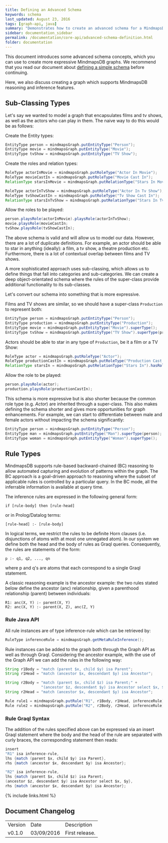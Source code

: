 ```yaml
---
title: Defining an Advanced Schema
keywords: schema
last_updated: August 23, 2016
tags: [graph-api, java]
summary: "Demonstrates how to create an advanced schema for a MindmapsDB knowledge graph."
sidebar: documentation_sidebar
permalink: /documentation/core-api/advanced-schema-definition.html
folder: documentation
---
```



This document introduces some advanced schema concepts, which you can use to create more expressive MindmapsDB graphs. We recommend that you read our document about [defining a simple schema](simple-schema-definition.html) before continuing.

Here, we also discuss creating a graph which supports MindmapsDB reasoning and inference features.

## Sub-Classing Types

Let's say we wanted to model a graph that encapsulates films and tv shows, as well as the actors who can play in them. The naive way to do this would be as follows:

Create the Entity types:

```java
EntityType person = mindmapsGraph.putEntityType("Person");
EntityType movie = mindmapsGraph.putEntityType("Movie");
EntityType tvShow = mindmapsGraph.putEntityType("TV Show");
```

Create the roles and relation types:

```java
RoleType actorInMovie = mindmapsGraph.putRoleType("Actor In Movie");
RoleType movieCastIn = mindmapsGraph.putRoleType("Movie Cast In");
RelationType starsInMovie = mindmapsGraph.putRelationType("Stars In Movie").hasRole(actorInMovie).hasRole(movieCastIn);

RoleType actorInTvShow = mindmapsGraph.putRoleType("Actor In Tv Show");
RoleType tvShowCastIn = mindmapsGraph.putRoleType("Tv Show Cast In");
RelationType starsInTvShow = mindmapsGraph.putRelationType("Stars In Tv Show").hasRole(actorInTvShow).hasRole(tvShowCastIn);
```

Allow the roles to be played:

```java
person.playsRole(actorInMovie).playsRole(actorInTvShow);
movie.playsRole(movieCastIn;
tvShow.playsRole(tvShowCastIn);
```

The above schema is valid and will allow us to model our data. However, there are a lot of duplicate definitions. For example, an actor should be able to star in anything (ideally): a film, a tv show, a theatre production etc.  Furthermore, there is a lot of contextual overlap between films and TV shows.

A more sophisticated approach uses sub-classing, which allows us to define things that fall into categories and sub-categories.
We can create a deep object-orientated schema where the rules of the super-class provide additional functionality to its sub-classes.

Let's convert our schema into something that is more expressive.   

Films and TV shows are similar, so we should have a super-class `Production` to represent both:

```java
EntityType person = mindmapsGraph.putEntityType("Person");
EntityType production = mindmapsGraph.putEntityType("Production");
EntityType movie = mindmapsGraph.putEntityType("Movie").superType();
EntityType tvShow = mindmapsGraph.putEntityType("TV Show").superType(production);
```

Actors should be able to star in any type of `Production`, be it a film or a TV Show:

```java
RoleType actor = mindmapsGraph.putRoleType("Actor");
RoleType productionCastIn = mindmapsGraph.putRoleType("Production Cast In");
RelationType starsIn = mindmapsGraph.putRelationType("Stars In").hasRole(actor).hasRole(productionCastIn);
```

Allow the role to be played:

```java
person.playsRole(actor);
production.playsRole(productionCastIn);
```

This schema is more expressive but is also shorter because the common role type (e.g. *Actor*) are inherited through a super-class.
This also makes defining the schema shorter and gives more opportunities for graph enhancements.
For example, we can start to differentiate between male and female actors without impacting the schema significantly:

```java
EntityType person = mindmapsGraph.putEntityType("Person");
EntityType man = mindmapsGraph.putEntityType("Man").superType(person);
EntityType woman = mindmapsGraph.putEntityType("Woman").superType();
```

## Rule Types

MindmapsDB supports rule-based backward-chained (BC) reasoning to allow automated capturing and evolution of patterns within the graph. The BC approach is a goal-driven approach to reasoning where the subset of applicable rules is controlled by a particular query. In the BC mode, all the inferrable information is available at query time.

The inference rules are expressed in the following general form:

```
if [rule-body] then [rule-head]
```

or in Prolog/Datalog terms:

```
[rule-head] :- [rule-body]
```

In logical terms, we restrict the rules to be definite Horn clauses (i.e. disjunctions of atoms with at most one unnegated atom). In our system we define both the head and the body of rules as Graql queries. Consequently, the rules are statements of the form:

```
p :- q1, q2, ..., qn
```
where p and q's are atoms that each correspond to a single Graql statement.


A classic reasoning example is the ancestor example: the two rules stated below define the ancestor (anc) relationship, given a parenthood relationship (parent) between individuals:

```
R1: anc(X, Y) :- parent(X, Y)
R2: anc(X, Y) :- parent(X, Z), anc(Z, Y)
```

### Rule Java API
All rule instances are of type inference-rule which can be retrieved by:

```java
RuleType inferenceRule = mindmapsGraph.getMetaRuleInference();
```

Rule instances can be added to the graph both through the Graph API as well as through Graql. Considering the ancestor example, with the use of the Graph API we can add the rules in the following way:

```java
String r1Body = "match (parent $x, child $y) isa Parent";
String r1Head = "match (ancestor $x, descendant $y) isa Ancestor";

String r2Body = "match (parent $x, child $z) isa Parent;" +
                "(ancestor $z, descendant $y) isa Ancestor select $x, $y";
String r2Head = "match (ancestor $x, descendant $y) isa Ancestor";

Rule rule1 = mindmapsGraph.putRule("R1", r1Body, r1Head, inferenceRule);
Rule rule2 = mindmapsGraph.putRule("R2", r2Body, r2Head, inferenceRule);
```

### Rule Graql Syntax
The addition of the rules specified above can be expressed via an insert Graql statement where the body and the head of the rule are separated with curly braces, the corresponding statement then reads:

```java
insert
"R1" isa inference-rule,
lhs {match (parent $x, child $y) isa Parent},
rhs {match (ancestor $x, descendant $y) isa Ancestor};

"R2" isa inference-rule,
lhs {match (parent $x, child $z) isa Parent;
(ancestor $z, descendant $y) isa Ancestor select $x, $y},
rhs {match (ancestor $x, descendant $y) isa Ancestor};
```

{% include links.html %}

## Document Changelog  


<table>
    <tr>
        <td>Version</td>
        <td>Date</td>
        <td>Description</td>        
    </tr>
        <tr>
        <td>v0.1.0</td>
        <td>03/09/2016</td>
        <td>First release.</td>        
    </tr>

</table>
